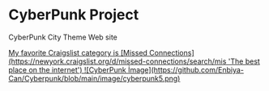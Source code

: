 # CyberPunk Project

CyberPunk City Theme Web site

<a href ="https://github.com/Enbiya-Can/Cyberpunk">
My favorite Craigslist category is [Missed Connections](https://newyork.craigslist.org/d/missed-connections/search/mis 'The best place on the internet')
![CyberPunk İmage](https://github.com/Enbiya-Can/Cyberpunk/blob/main/image/cyberpunk5.png)

